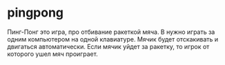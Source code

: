 # pingpong
Пинг-Понг это игра, про отбивание ракеткой мяча. В нужно играть за одним компьютером на одной клавиатуре.
Мячик будет отскакивать и двигаться автоматически. Если мячик уйдет за ракетку, то игрок от которого ушел мяч проиграет.
